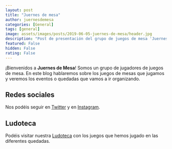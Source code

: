 ```yaml
---
layout: post
title: "Juernes de mesa"
author: juernesdemesa
categories: [General]
tags: [general]
image: assets/images/posts/2019-06-05-juernes-de-mesa/header.jpg
description: "Post de presentación del grupo de juegos de mesa 'Juernes de mesa'"
featured: False
hidden: False
rating: False
---
```


¡Bienvenidos a **Juernes de Mesa**! Somos un grupo de jugadores de juegos de mesa. En este blog hablaremos sobre los juegos de mesas que jugamos y veremos los eventos o quedadas que vamos a ir organizando.

## Redes sociales

Nos podéis seguir en [Twitter](https://twitter.com/juernesdemesa) y en [Instagram](https://www.instagram.com/juernesdemesa).

## Ludoteca

Podéis visitar nuestra [Ludoteca](/ludoteca) con los juegos que hemos jugado en las diferentes quedadas.
